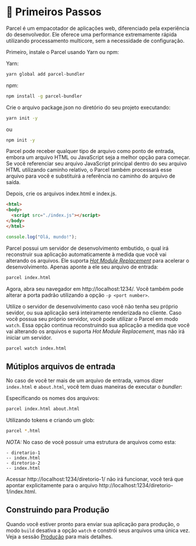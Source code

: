 # 🚀 Primeiros Passos

Parcel é um empacotador de aplicações web, diferenciado pela experiência do desenvolvedor. Ele oferece uma performance extremamente rápida utilizando processamento multicore, sem a necessidade de configuração.

Primeiro, instale o Parcel usando Yarn ou npm:

Yarn:
```bash
yarn global add parcel-bundler
```

npm:
```bash
npm install -g parcel-bundler
```

Crie o arquivo package.json no diretório do seu projeto executando:

```bash
yarn init -y
```
ou
```bash
npm init -y
```

Parcel pode receber qualquer tipo de arquivo como ponto de entrada, embora um arquivo HTML ou JavaScript seja a melhor opção para começar. Se você referenciar seu arquivo JavaScript principal dentro do seu arquivo HTML utilizando caminho relativo, o Parcel também processará esse arquivo para você e substituirá a referência no caminho do arquivo de saída.

Depois, crie os arquivos index.html e index.js.

```html
<html>
<body>
  <script src="./index.js"></script>
</body>
</html>
```

```javascript
console.log("Olá, mundo!");
```

Parcel possui um servidor de desenvolvimento embutido, o qual irá reconstruir sua aplicação automaticamente à medida que você vai alterando os arquivos. Ele suporta [*Hot Module Replacement*](hmr.html) para acelerar o desenvolvimento. Apenas aponte a ele seu arquivo de entrada:

```bash
parcel index.html
```

Agora, abra seu navegador em http://localhost:1234/. Você também pode alterar a porta padrão utilizando a opção `-p <port number>`.

Utilize o servidor de desenvolvimento caso você não tenha seu próprio sevidor, ou sua aplicação será inteiramente renderizada no cliente. Caso você possua seu próprio servidor, você pode utilizar o Parcel em modo `watch`. Essa opção continua reconstruindo sua aplicação a medida que você vai alterando os arquivos e suporta *Hot Module Replacement*, mas não irá iniciar um servidor.

```bash
parcel watch index.html
```

## Mútiplos arquivos de entrada

No caso de você ter mais de um arquivo de entrada, vamos dizer `index.html` e `about.html`, você tem duas maneiras de executar o *bundler*:

Especificando os nomes dos arquivos:
```bash
parcel index.html about.html
```

Utilizando tokens e criando um glob:
```bash
parcel *.html
```

*NOTA:* No caso de você possuir uma estrutura de arquivos como esta:
```
- diretario-1
-- index.html
- diretorio-2
-- index.html
```

Acessar http://localhost:1234/diretorio-1/ não irá funcionar, você terá que apontar explicitamente para o arquivo  http://localhost:1234/diretorio-1/index.html.

## Construindo para Produção

Quando você estiver pronto para enviar sua aplicação para produção, o modo `build` desativa a opção `watch` e constrói seus arquivos uma única vez. Veja a sessão [Produção](production.html) para mais detalhes.
